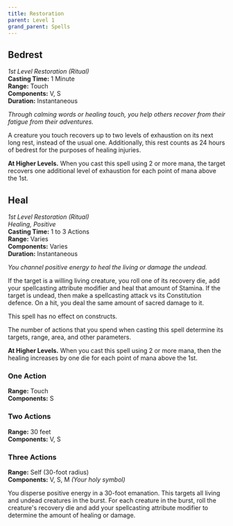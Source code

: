 ```yaml
---
title: Restoration
parent: Level 1
grand_parent: Spells
---
```

## Bedrest
*1st Level Restoration (Ritual)*<br>
**Casting Time:** 1 Minute<br>
**Range:** Touch<br>
**Components:** V, S<br>
**Duration:** Instantaneous

*Through calming words or healing touch, you help others recover from their fatigue from their adventures.*

A creature you touch recovers up to two levels of exhaustion on its next long rest, instead of the usual one. Additionally, this rest counts as 24 hours of bedrest for the purposes of healing injuries.

**At Higher Levels.** When you cast this spell using 2 or more mana, the target recovers one additional level of exhaustion for each point of mana above the 1st.

## Heal
*1st Level Restoration (Ritual)*<br>
*Healing, Positive*<br>
**Casting Time:** 1 to 3 Actions<br>
**Range:** Varies<br>
**Components:** Varies<br>
**Duration:** Instantaneous

*You channel positive energy to heal the living or damage the undead.*

If the target is a willing living creature, you roll one of its recovery die, add your spellcasting attribute modifier and heal that amount of Stamina. If the target is undead, then make a spellcasting attack vs its Constitution defence. On a hit, you deal the same amount of sacred damage to it.

This spell has no effect on constructs.

The number of actions that you spend when casting this spell determine its targets, range, area, and other parameters.

**At Higher Levels.** When you cast this spell using 2 or more mana, then the healing increases by one die for each point of mana above the 1st.

### One Action
**Range:** Touch<br>
**Components:** S

### Two Actions
**Range:** 30 feet<br>
**Components:** V, S

### Three Actions
**Range:** Self (30-foot radius)<br>
**Components:** V, S, M *(Your holy symbol)*

You disperse positive energy in a 30-foot emanation. This targets all living and undead creatures in the burst. For each creature in the burst, roll the creature's recovery die and add your spellcasting attribute modifier to determine the amount of healing or damage.
